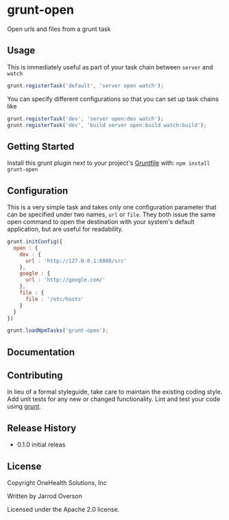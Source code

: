 # grunt-open

Open urls and files from a grunt task

## Usage

This is immediately useful as part of your task chain between `server` and `watch`

```js
grunt.registerTask('default', 'server open watch');
```

You can specify different configurations so that you can set up task chains like

```js
grunt.registerTask('dev', 'server open:dev watch');
grunt.registerTask('dev', 'build server open:build watch:build');
```

## Getting Started
Install this grunt plugin next to your project's [Gruntfile][getting_started] with: `npm install grunt-open`

## Configuration

This is a very simple task and takes only one configuration parameter
that can be specified under two names, `url` or `file`. They both issue
the same open command to open the destination with your system's default
application, but are useful for readability.

```js
grunt.initConfig({
  open : {
    dev : {
      url : 'http://127.0.0.1:8888/src'
    },
    google : {
      url : 'http://google.com/'
    },
    file : {
      file : '/etc/hosts'
    }
  }
})

grunt.loadNpmTasks('grunt-open');

```

[grunt]: https://github.com/gruntjs/grunt
[getting_started]: https://github.com/cowboy/grunt/blob/master/docs/getting_started.md

## Documentation

## Contributing
In lieu of a formal styleguide, take care to maintain the existing coding style. Add unit tests for any new or changed functionality. Lint and test your code using [grunt][grunt].

## Release History

 - 0.1.0 initial releas

## License

Copyright OneHealth Solutions, Inc

Written by Jarrod Overson

Licensed under the Apache 2.0 license.
